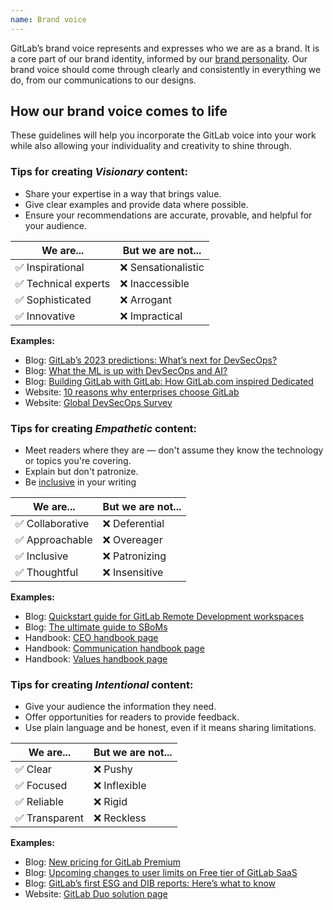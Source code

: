 ```yaml
---
name: Brand voice
---
```


GitLab’s brand voice represents and expresses who we are as a brand. It is a core part of our brand identity, informed by our [brand personality](/brand-overview/introduction/#brand-personality). Our brand voice should come through clearly and consistently in everything we do, from our communications to our designs. 

## How our brand voice comes to life

These guidelines will help you incorporate the GitLab voice into your work while also allowing your individuality and creativity to shine through.

### Tips for creating *Visionary* content:

- Share your expertise in a way that brings value.
- Give clear examples and provide data where possible.
- Ensure your recommendations are accurate, provable, and helpful for your audience.

| We are... | But we are **not**... |
| ------ | ------ |
| ✅ Inspirational | ❌ Sensationalistic |
| ✅ Technical experts | ❌ Inaccessible |
| ✅ Sophisticated | ❌ Arrogant |
| ✅ Innovative | ❌ Impractical |

**Examples:**

- Blog: [GitLab’s 2023 predictions: What’s next for DevSecOps?](https://about.gitlab.com/blog/2023/01/26/whats-next-for-devsecops/)
- Blog: [What the ML is up with DevSecOps and AI?](https://about.gitlab.com/blog/2023/03/16/what-the-ml-ai/)
- Blog: [Building GitLab with GitLab: How GitLab.com inspired Dedicated](https://about.gitlab.com/blog/2023/08/03/building-gitlab-with-gitlabcom-how-gitlab-inspired-dedicated/)
- Website: [10 reasons why enterprises choose GitLab](https://about.gitlab.com/why-gitlab/)
- Website: [Global DevSecOps Survey](https://about.gitlab.com/developer-survey/)

### Tips for creating *Empathetic* content:

- Meet readers where they are — don't assume they know the technology or topics you're covering.
- Explain but don't patronize. 
- Be [inclusive](https://handbook.gitlab.com/handbook/marketing/blog/#diversity-inclusion-and-belonging-dib-checklist-for-blog-writers) in your writing

| We are... | But we are **not**... |
| ------ | ------ |
| ✅ Collaborative | ❌ Deferential |
| ✅ Approachable | ❌ Overeager |
| ✅ Inclusive | ❌ Patronizing |
| ✅ Thoughtful | ❌ Insensitive |

**Examples:**

- Blog: [Quickstart guide for GitLab Remote Development workspaces](https://about.gitlab.com/blog/2023/06/26/quick-start-guide-for-gitlab-workspaces/)
- Blog: [The ultimate guide to SBoMs](https://about.gitlab.com/blog/2022/10/25/the-ultimate-guide-to-sboms/) 
- Handbook: [CEO handbook page](https://handbook.gitlab.com/handbook/ceo/)
- Handbook: [Communication handbook page](https://handbook.gitlab.com/handbook/communication/)
- Handbook: [Values handbook page](https://handbook.gitlab.com/handbook/values/)

### Tips for creating *Intentional* content:

- Give your audience the information they need.
- Offer opportunities for readers to provide feedback.
- Use plain language and be honest, even if it means sharing limitations.

| We are... | But we are **not**... |
| ------ | ------ |
| ✅ Clear | ❌ Pushy |
| ✅ Focused | ❌ Inflexible |
| ✅ Reliable | ❌ Rigid |
| ✅ Transparent | ❌ Reckless |

**Examples:**

- Blog: [New pricing for GitLab Premium](https://about.gitlab.com/blog/2023/03/02/gitlab-premium-update/)
- Blog: [Upcoming changes to user limits on Free tier of GitLab SaaS](https://about.gitlab.com/blog/2022/03/24/efficient-free-tier/)
- Blog: [GitLab’s first ESG and DIB reports: Here’s what to know](https://about.gitlab.com/blog/2023/07/26/gitlab-first-esg-and-dib-reports/)
- Website: [GitLab Duo solution page](https://about.gitlab.com/gitlab-duo/)











